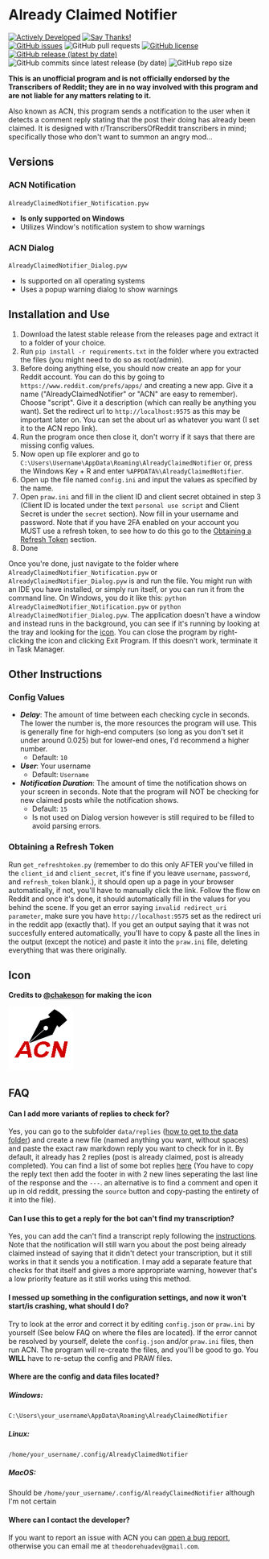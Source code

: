 # Already Claimed Notifier

[![Actively Developed](https://img.shields.io/badge/Maintenance%20Level-Actively%20Developed-brightgreen.svg)](https://github.com/TheodoreHua/MaintenanceLevels#actively-developed)
[![Say Thanks!](https://img.shields.io/badge/Say%20Thanks-!-1EAEDB.svg)](https://saythanks.io/to/theodorehuadev@gmail.com)  
[![GitHub issues](https://img.shields.io/github/issues/TheodoreHua/AlreadyClaimedNotifier)](https://github.com/TheodoreHua/AlreadyClaimedNotifier/issues)
![GitHub pull requests](https://img.shields.io/github/issues-pr/TheodoreHua/AlreadyClaimedNotifier)
[![GitHub license](https://img.shields.io/github/license/TheodoreHua/AlreadyClaimedNotifier)](https://github.com/TheodoreHua/AlreadyClaimedNotifier/blob/master/LICENSE)
[![GitHub release (latest by date)](https://img.shields.io/github/v/release/TheodoreHua/AlreadyClaimedNotifier)](https://github.com/TheodoreHua/AlreadyClaimedNotifier/releases/latest)
![GitHub commits since latest release (by date)](https://img.shields.io/github/commits-since/TheodoreHua/AlreadyClaimedNotifier/latest)
![GitHub repo size](https://img.shields.io/github/repo-size/TheodoreHua/AlreadyClaimedNotifier)

**This is an unofficial program and is not officially endorsed by the Transcribers of Reddit; they are in no way
involved with this program and are not liable for any matters relating to it.**

Also known as ACN, this program sends a notification to the user when it detects a comment reply stating that the post
their doing has already been claimed. It is designed with r/TranscribersOfReddit transcribers in mind; specifically
those who don't want to summon an angry mod...

## Versions
### ACN Notification
`AlreadyClaimedNotifier_Notification.pyw`

- **Is only supported on Windows**
- Utilizes Window's notification system to show warnings

### ACN Dialog
`AlreadyClaimedNotifier_Dialog.pyw`

- Is supported on all operating systems
- Uses a popup warning dialog to show warnings

## Installation and Use

1. Download the latest stable release from the releases page and extract it to a folder of your choice.
2. Run `pip install -r requirements.txt` in the folder where you extracted the files (you might need to do so as
   root/admin).
3. Before doing anything else, you should now create an app for your Reddit account. You can do this by going to
   `https://www.reddit.com/prefs/apps/` and creating a new app. Give it a name ("AlreadyClaimedNotifier" or "ACN" are
   easy to remember). Choose "script". Give it a description (which can really be anything you want). Set the redirect
   url to `http://localhost:9575` as this may be important later on. You can set the about url as whatever you want (I
   set it to the ACN repo link).
4. Run the program once then close it, don't worry if it says that there are missing config values.
5. Now open up file explorer and go to `C:\Users\Username\AppData\Roaming\AlreadyClaimedNotifier` or, press the Windows 
   Key + R and enter `%APPDATA%\AlreadyClaimedNotifier`.
6. Open up the file named `config.ini` and input the values as specified by the name.
7. Open `praw.ini` and fill in the client ID and client secret obtained in step 3 (Client ID is located under the text 
   `personal use script` and Client Secret is under the `secret` section). Now fill in your username and password. 
   Note that if you have 2FA enabled on your account you MUST use a refresh token, to see how to do this go to the 
   [Obtaining a Refresh Token](#obtaining-a-refresh-token) section.
8. Done

Once you're done, just navigate to the folder where `AlreadyClaimedNotifier_Notification.pyw` or 
`AlreadyClaimedNotifier_Dialog.pyw` is and run the file. You might run with an IDE you have installed, or simply run 
itself, or you can run it from the command line. On Windows, you do it like this: 
`python AlreadyClaimedNotifier_Notification.pyw` or `python AlreadyClaimedNotifier_Dialog.pyw`. The application doesn't 
have a window and instead runs in the background, you can see if it's running by looking at the tray and looking for the
[icon](#icon). You can close the program by right-clicking the icon and clicking Exit Program. If this 
doesn't work, terminate it in Task Manager.

## Other Instructions

### Config Values
- ***Delay***: The amount of time between each checking cycle in seconds. The lower the number is, the more resources 
  the program will use. This is generally fine for high-end computers (so long as you don't set it under around 0.025)
  but for lower-end ones, I'd recommend a higher number.
  - Default: `10`
- ***User***: Your username
  - Default: `Username`
- ***Notification Duration***: The amount of time the notification shows on your screen in seconds. Note that the 
  program will NOT be checking for new claimed posts while the notification shows.
  - Default: `15`
  - Is not used on Dialog version however is still required to be filled to avoid parsing errors.

### Obtaining a Refresh Token
Run `get_refreshtoken.py` (remember to do this only AFTER you've filled in the `client_id` and `client_secret`, it's 
fine if you leave `username`, `password`, and `refresh_token` blank.), it should open up a page in your browser 
automatically, if not, you'll have to manually click the link. Follow the flow on Reddit and once it's done, it should 
automatically fill in the values for you behind the scene. If you get an error saying `invalid redirect_uri parameter`,
make sure you have `http://localhost:9575` set as the redirect uri in the reddit app (exactly that). If you get an 
output saying that it was not succesfully entered automatically, you'll have to copy & paste all the lines in the 
output (except the notice) and paste it into the `praw.ini` file, deleting everything that was there originally.

## Icon

**Credits to [@chakeson](https://github.com/chakeson) for making the icon**

![Program Icon](icon.png)

## FAQ

#### Can I add more variants of replies to check for?
Yes, you can go to the subfolder `data/replies` 
([how to get to the data folder](#where-are-the-config-and-data-files-located)) and create a new file (named anything 
you want, without spaces) and paste the exact raw markdown reply you want to check for in it. By default, it already 
has 2 replies (post is already claimed, post is already completed). You can find a list of some bot replies 
[here](https://github.com/GrafeasGroup/tor/blob/main/tor/strings/en_US.yml) (You have to copy the reply text 
then add the footer in with 2 new lines seperating the last line of the response and the `---`. an alternative is to 
find a comment and open it up in old reddit, pressing the `source` button and copy-pasting the entirety of it into 
the file).

#### Can I use this to get a reply for the bot can't find my transcription?
Yes, you can add the can't find a transcript reply following the 
[instructions](#can-i-add-more-variants-of-replies-to-check-for). Note that the notification will still warn you about the 
post being already claimed instead of saying that it didn't detect your transcription, but it still works in that it 
sends you a notification. I may add a separate feature that checks for that itself and gives a more appropriate warning,
however that's a low priority feature as it still works using this method.

#### I messed up something in the configuration settings, and now it won't start/is crashing, what should I do?

Try to look at the error and correct it by editing `config.json` or `praw.ini` by yourself (See below FAQ on where the
files are located). If the error cannot be resolved by yourself, delete the `config.json` and/or `praw.ini` files, then
run ACN. The program will re-create the files, and you'll be good to go. You **WILL** have to re-setup the config and 
PRAW files.

#### Where are the config and data files located?

##### Windows:

`C:\Users\your_username\AppData\Roaming\AlreadyClaimedNotifier`

##### Linux:

`/home/your_username/.config/AlreadyClaimedNotifier`

##### MacOS:

Should be `/home/your_username/.config/AlreadyClaimedNotifier` although I'm not certain

#### Where can I contact the developer?

If you want to report an issue with ACN you can
[open a bug report](https://github.com/TheodoreHua/AlreadyClaimedNotifier/issues/new), otherwise you can email me
at `theodorehuadev@gmail.com`.
